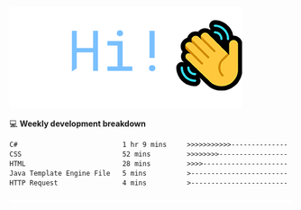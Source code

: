 ![Hi!](assets/images/hi.png)

💻 **Weekly development breakdown**
<!--START_SECTION:waka-->

```txt
C#                          1 hr 9 mins     >>>>>>>>>>>--------------   43.03 %
CSS                         52 mins         >>>>>>>>-----------------   32.39 %
HTML                        28 mins         >>>>---------------------   17.80 %
Java Template Engine File   5 mins          >------------------------   03.40 %
HTTP Request                4 mins          >------------------------   02.73 %
```

<!--END_SECTION:waka-->

![footer](assets/images/footer.png)
